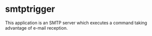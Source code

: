 smtptrigger
===========

This application is an SMTP server which executes a command taking advantage of e-mail reception. 
